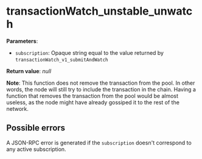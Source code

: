 # transactionWatch_unstable_unwatch

**Parameters**:

- `subscription`: Opaque string equal to the value returned by `transactionWatch_v1_submitAndWatch`

**Return value**: *null*

**Note**: This function does not remove the transaction from the pool. In other words, the node will still try to include the transaction in the chain. Having a function that removes the transaction from the pool would be almost useless, as the node might have already gossiped it to the rest of the network.

## Possible errors

A JSON-RPC error is generated if the `subscription` doesn't correspond to any active subscription.

